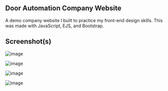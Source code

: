 ## Door Automation Company Website

A demo company website I built to practice my front-end design skills. This was made with JavaScript, EJS, and Bootstrap.

## Screenshot(s)

![image](https://github.com/ItumelengKekana/door-automation/assets/63978707/7a1b4faa-ab44-4e4f-a1de-a1b34bcdd4e9)

![image](https://github.com/ItumelengKekana/door-automation/assets/63978707/15661839-57af-4e85-a134-7bcb426880ab)

![image](https://github.com/ItumelengKekana/door-automation/assets/63978707/7fbd3326-0dbe-485e-bae5-807a14ea7151)

![image](https://github.com/ItumelengKekana/door-automation/assets/63978707/b1e58621-8c83-4fc0-a3ee-9d8b566eb81e)

